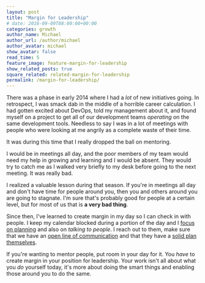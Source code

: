 ```yaml
---
layout: post
title: "Margin for Leadership"
# date: 2016-09-09T08:00:00+00:00
categories: growth
author_name: Michael
author_url: /author/michael
author_avatar: michael
show_avatar: false
read_time: 5
feature_image: feature-margin-for-leadership
show_related_posts: true
square_related: related-margin-for-leadership
permalink: /margin-for-leadership/
---
```

There was a phase in early 2014 where I had a *lot* of new initiatives going. In retrospect, I was smack dab in the middle of a horrible career calculation. I had gotten excited about DevOps, told my management about it, and found myself on a project to get all of our development teams _operating_ on the same development tools. Needless to say I was in a lot of meetings with people who were looking at me angrily as a complete waste of their time.

It was during this time that I really dropped the ball on mentoring.

I would be in meetings all day, and the poor members of my team would need my help in growing and learning and I would be absent. They would try to catch me as I walked very briefly to my desk before going to the next meeting. It was really bad.

I realized a valuable lesson during that season. If you're in meetings all day and don't have time for people around you, then you and others around you are going to stagnate. I'm sure that's probably good for people at a certain level, but for most of us that is **a very bad thing**.

Since then, I've learned to create margin in my day so I can check in with people. I keep my calendar blocked during a portion of the day and I [focus on planning](/planning-vs-execution) and also on _talking to people_. I reach out to them, make sure that we have an [open line of communication](/exposing-the-unknown/) and that they have a [solid plan themselves](/internalizing-the-plan/).

If you're wanting to mentor people, put room in your day for it. You _have_ to create margin in your position for leadership. Your work isn't all about what you _do_ yourself today, it's more about doing the smart things and enabling those around you to do the same.
